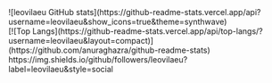 
<div>
![leovilaeu GitHub stats](https://github-readme-stats.vercel.app/api?username=leovilaeu&show_icons=true&theme=synthwave)<br>
[![Top Langs](https://github-readme-stats.vercel.app/api/top-langs/?username=leovilaeu&layout=compact)](https://github.com/anuraghazra/github-readme-stats)
</div>
https://img.shields.io/github/followers/leovilaeu?label=leovilaeu&style=social
